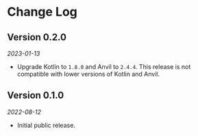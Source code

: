 Change Log
==========

## Version 0.2.0

_2023-01-13_

* Upgrade Kotlin to `1.8.0` and Anvil to `2.4.4`. This release is not compatible with lower versions of Kotlin and Anvil.

## Version 0.1.0

_2022-08-12_

* Initial public release.
